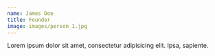 ```yaml
---
name: James Doe
title: Founder
image: images/person_1.jpg
---
```

Lorem ipsum dolor sit amet, consectetur adipisicing elit. Ipsa, sapiente.
